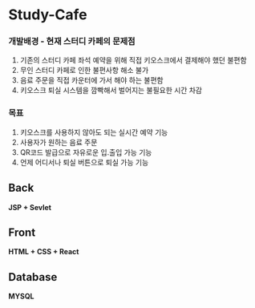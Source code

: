# Study-Cafe
### 개발배경 - 현재 스터디 카페의 문제점
1. 기존의 스터디 카페 좌석 예약을 위해 직접 키오스크에서 결제해야 했던 불편함
2. 무인 스터디 카페로 인한 불편사항 해소 불가
3. 음료 주문을 직접 카운터에 가서 해야 하는 불편함
4. 키오스크 퇴실 시스템을 깜빡해서 벌어지는 불필요한 시간 차감

### 목표
1. 키오스크를 사용하지 않아도 되는 실시간 예약 기능
2. 사용자가 원하는 음료 주문
3. QR코드 발급으로 자유로운 입.출입 가능 기능
4. 언제 어디서나 퇴실 버튼으로 퇴실 가능 기능

## Back
**JSP + Sevlet**<br>

## Front
**HTML + CSS + React**<br>

## Database
**MYSQL**<br> 
